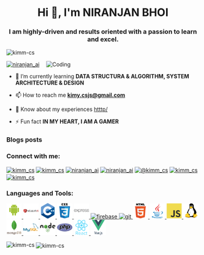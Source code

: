 <h1 align="center">Hi 👋, I'm NIRANJAN BHOI</h1>
<h3 align="center">I am highly-driven and results oriented with a passion to learn and excel.</h3>

<p align="left"> <img src="https://komarev.com/ghpvc/?username=kimm-cs&label=Profile%20views&color=0e75b6&style=flat" alt="kimm-cs" /> </p>
<img align="right" alt="Coding" width="400" src="https://cdn.dribbble.com/users/2646423/screenshots/5507196/computer.gif">

<p align="left"> <a href="https://twitter.com/niranjan_ai" target="blank"><img src="https://img.shields.io/twitter/follow/niranjan_ai?logo=twitter&style=for-the-badge" alt="niranjan_ai" /></a> </p>

- 🌱 I’m currently learning **DATA STRUCTURA & ALGORITHM, SYSTEM ARCHITECTURE & DESIGN**

- 📫 How to reach me **kimy.csjs@gmail.com**

- 📄 Know about my experiences [htttp/](htttp/)

- ⚡ Fun fact **IN MY HEART, I AM A GAMER**

### Blogs posts
<!-- BLOG-POST-LIST:START -->
<!-- BLOG-POST-LIST:END -->

<h3 align="left">Connect with me:</h3>
<p align="left">
<a href="https://codepen.io/kimm_cs" target="blank"><img align="center" src="https://cdn.jsdelivr.net/npm/simple-icons@3.0.1/icons/codepen.svg" alt="kimm_cs" height="30" width="40" /></a>
<a href="https://dev.to/kimm_cs" target="blank"><img align="center" src="https://cdn.jsdelivr.net/npm/simple-icons@3.0.1/icons/dev-dot-to.svg" alt="kimm_cs" height="30" width="40" /></a>
<a href="https://twitter.com/niranjan_ai" target="blank"><img align="center" src="https://cdn.jsdelivr.net/npm/simple-icons@3.0.1/icons/twitter.svg" alt="niranjan_ai" height="30" width="40" /></a>
<a href="https://instagram.com/niranjan_ai" target="blank"><img align="center" src="https://cdn.jsdelivr.net/npm/simple-icons@3.0.1/icons/instagram.svg" alt="niranjan_ai" height="30" width="40" /></a>
<a href="https://medium.com/@kimm_cs" target="blank"><img align="center" src="https://cdn.jsdelivr.net/npm/simple-icons@3.0.1/icons/medium.svg" alt="@kimm_cs" height="30" width="40" /></a>
<a href="https://www.hackerrank.com/kimm_cs" target="blank"><img align="center" src="https://cdn.jsdelivr.net/npm/simple-icons@3.0.1/icons/hackerrank.svg" alt="kimm_cs" height="30" width="40" /></a>
<a href="https://auth.geeksforgeeks.org/user/kimm_cs" target="blank"><img align="center" src="https://cdn.jsdelivr.net/npm/simple-icons@3.0.1/icons/geeksforgeeks.svg" alt="kimm_cs" height="30" width="40" /></a>
</p>

<h3 align="left">Languages and Tools:</h3>
<p align="left"> <a href="https://developer.android.com" target="_blank"> <img src="https://raw.githubusercontent.com/devicons/devicon/master/icons/android/android-original-wordmark.svg" alt="android" width="40" height="40"/> </a> <a href="https://angular.io" target="_blank"> <img src="https://raw.githubusercontent.com/devicons/devicon/master/icons/angularjs/angularjs-original-wordmark.svg" alt="angularjs" width="40" height="40"/> </a> <a href="https://www.w3schools.com/cpp/" target="_blank"> <img src="https://raw.githubusercontent.com/devicons/devicon/master/icons/cplusplus/cplusplus-original.svg" alt="cplusplus" width="40" height="40"/> </a> <a href="https://www.w3schools.com/css/" target="_blank"> <img src="https://raw.githubusercontent.com/devicons/devicon/master/icons/css3/css3-original-wordmark.svg" alt="css3" width="40" height="40"/> </a> <a href="https://expressjs.com" target="_blank"> <img src="https://raw.githubusercontent.com/devicons/devicon/master/icons/express/express-original-wordmark.svg" alt="express" width="40" height="40"/> </a> <a href="https://firebase.google.com/" target="_blank"> <img src="https://www.vectorlogo.zone/logos/firebase/firebase-icon.svg" alt="firebase" width="40" height="40"/> </a> <a href="https://git-scm.com/" target="_blank"> <img src="https://www.vectorlogo.zone/logos/git-scm/git-scm-icon.svg" alt="git" width="40" height="40"/> </a> <a href="https://www.w3.org/html/" target="_blank"> <img src="https://raw.githubusercontent.com/devicons/devicon/master/icons/html5/html5-original-wordmark.svg" alt="html5" width="40" height="40"/> </a> <a href="https://www.java.com" target="_blank"> <img src="https://raw.githubusercontent.com/devicons/devicon/master/icons/java/java-original.svg" alt="java" width="40" height="40"/> </a> <a href="https://developer.mozilla.org/en-US/docs/Web/JavaScript" target="_blank"> <img src="https://raw.githubusercontent.com/devicons/devicon/master/icons/javascript/javascript-original.svg" alt="javascript" width="40" height="40"/> </a> <a href="https://www.linux.org/" target="_blank"> <img src="https://raw.githubusercontent.com/devicons/devicon/master/icons/linux/linux-original.svg" alt="linux" width="40" height="40"/> </a> <a href="https://www.mongodb.com/" target="_blank"> <img src="https://raw.githubusercontent.com/devicons/devicon/master/icons/mongodb/mongodb-original-wordmark.svg" alt="mongodb" width="40" height="40"/> </a> <a href="https://www.mysql.com/" target="_blank"> <img src="https://raw.githubusercontent.com/devicons/devicon/master/icons/mysql/mysql-original-wordmark.svg" alt="mysql" width="40" height="40"/> </a> <a href="https://nodejs.org" target="_blank"> <img src="https://raw.githubusercontent.com/devicons/devicon/master/icons/nodejs/nodejs-original-wordmark.svg" alt="nodejs" width="40" height="40"/> </a> <a href="https://www.php.net" target="_blank"> <img src="https://raw.githubusercontent.com/devicons/devicon/master/icons/php/php-original.svg" alt="php" width="40" height="40"/> </a> <a href="https://reactjs.org/" target="_blank"> <img src="https://raw.githubusercontent.com/devicons/devicon/master/icons/react/react-original-wordmark.svg" alt="react" width="40" height="40"/> </a> <a href="https://vuejs.org/" target="_blank"> <img src="https://raw.githubusercontent.com/devicons/devicon/master/icons/vuejs/vuejs-original-wordmark.svg" alt="vuejs" width="40" height="40"/> </a> </p>

<p><img align="left" src="https://github-readme-stats.vercel.app/api/top-langs?username=kimm-cs&show_icons=true&locale=en&layout=compact" alt="kimm-cs" /></p>

<p>&nbsp;<img align="center" src="https://github-readme-stats.vercel.app/api?username=kimm-cs&show_icons=true&locale=en" alt="kimm-cs" /></p>
